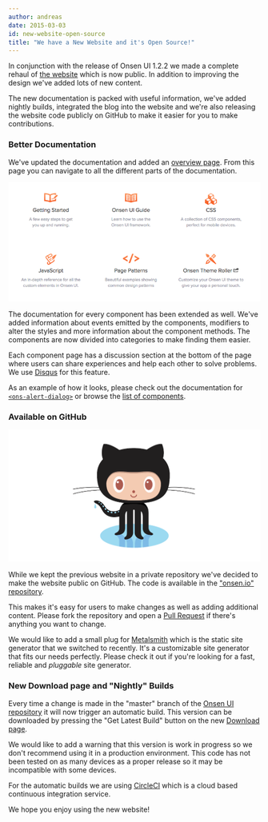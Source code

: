 ```yaml
---
author: andreas
date: 2015-03-03
id: new-website-open-source 
title: "We have a New Website and it's Open Source!"
---
```


In conjunction with the release of Onsen UI 1.2.2 we made a complete rehaul of [the website](/) which is now public. In addition to improving the design we've added lots of new content. 

The new documentation is packed with useful information, we've added nightly builds, integrated the blog into the website and we're also releasing the website code publicly on GitHub to make it easier for you to make contributions. 

### Better Documentation

We've updated the documentation and added an [overview page](/docs.html). From this page you can navigate to all the different parts of the documentation. 

![Documentation Overview](/blog/content/images/2015/Mar/doc-overview.png)

The documentation for every component has been extended as well. We've added information about events emitted by the components, modifiers to alter the styles and more information about the component methods. The components are now divided into categories to make finding them easier.

Each component page has a discussion section at the bottom of the page where users can share experiences and help each other to solve problems. We use [Disqus](https://disqus.com/) for this feature.

As an example of how it looks, please check out the documentation for [`<ons-alert-dialog>`](/reference/ons-alert-dialog.html) or browse the [list of components](/reference/javascript.html).

### Available on GitHub

![GitHub](/blog/content/images/2015/Mar/github-octocat.png)

While we kept the previous website in a private repository we've decided to make the website public on GitHub. The code is available in the ["onsen.io" repository](https://github.com/OnsenUI/onsen.io).

This makes it's easy for users to make changes as well as adding additional content. Please fork the repository and open a [Pull Request](https://help.github.com/articles/using-pull-requests/) if there's anything you want to change.

We would like to add a small plug for [Metalsmith](http://metalsmith.io/) which is the static site generator that we switched to recently. It's a customizable site generator that fits our needs perfectly. Please check it out if you're looking for a fast, reliable and _pluggable_ site generator. 

### New Download page and "Nightly" Builds

Every time a change is made in the "master" branch of the [Onsen UI repository](https://github.com/OnsenUI/OnsenUI) it will now trigger an automatic build. This version can be downloaded by pressing the "Get Latest Build" button on the new [Download page](/download.html#latest-build).

We would like to add a warning that this version is work in progress so we don't recommend using it in a production environment. This code has not been tested on as many devices as a proper release so it may be incompatible with some devices.

For the automatic builds we are using [CircleCI](https://circleci.com/) which is a cloud based continuous integration service.

We hope you enjoy using the new website!

